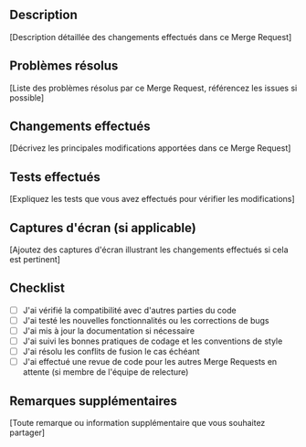 ## Description
[Description détaillée des changements effectués dans ce Merge Request]

## Problèmes résolus
[Liste des problèmes résolus par ce Merge Request, référencez les issues si possible]

## Changements effectués
[Décrivez les principales modifications apportées dans ce Merge Request]

## Tests effectués
[Expliquez les tests que vous avez effectués pour vérifier les modifications]

## Captures d'écran (si applicable)
[Ajoutez des captures d'écran illustrant les changements effectués si cela est pertinent]

## Checklist
- [ ] J'ai vérifié la compatibilité avec d'autres parties du code
- [ ] J'ai testé les nouvelles fonctionnalités ou les corrections de bugs
- [ ] J'ai mis à jour la documentation si nécessaire
- [ ] J'ai suivi les bonnes pratiques de codage et les conventions de style
- [ ] J'ai résolu les conflits de fusion le cas échéant
- [ ] J'ai effectué une revue de code pour les autres Merge Requests en attente (si membre de l'équipe de relecture)

## Remarques supplémentaires
[Toute remarque ou information supplémentaire que vous souhaitez partager]


